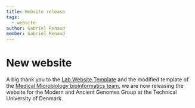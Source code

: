 ```yaml
---
title: Website release
tags:
  - website
author: Gabriel Renaud
member: Gabriel Renaud
---
```


# New website

A big thank you to the  [Lab Website Template](https://github.com/greenelab/lab-website-template) and the modified template of the [Medical Microbiology bioinformatics team](http://mmb-bioit.nl/), we are now releasing the website for the Modern and Ancient Genomes Group at the Technical University of Denmark. 




